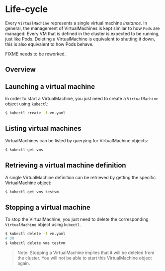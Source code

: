 # Life-cycle

Every `VirtualMachine` represents a single virtual machine _instance_.
In general, the management of VirtualMachines is kept similar to how `Pods` are managed: Every VM that is defined in the cluster is expected to be running, just like Pods.
Deleting a VirtualMachine is equivalent to shutting it down, this is also equivalent to how Pods behave.

FIXME needs to be reworked.

## Overview

## Launching a virtual machine

In order to start a VirtualMachine, you just need to create a `VirtualMachine` object using `kubectl`:

```bash
$ kubectl create -f vm.yaml
```

## Listing virtual machines

VirtualMachines can be listed by querying for VirtualMachine objects:

```bash
$ kubectl get vms
```

## Retrieving a virtual machine definition

A single VirtualMachine definition can be retrieved by getting the specific VirtualMachine object:

```bash
$ kubectl get vms testvm
```

## Stopping a virtual machine

To stop the VirtualMachine, you just need to delete the corresponding `VirtualMachine` object using `kubectl`.

```bash
$ kubectl delete -f vm.yaml
# OR
$ kubectl delete vms testvm
```

> Note: Stopping a VirtualMachine implies that it will be deleted from the cluster. You will not be able to start this VirtualMachine object again.
